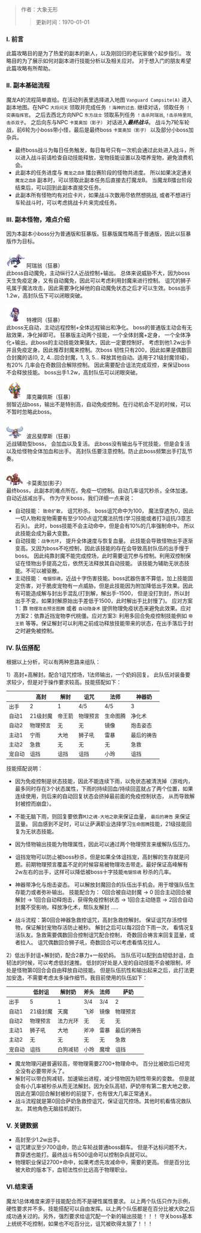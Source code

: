 > 作者：大象无形
>> 更新时间：1970-01-01


### I. 前言

此篇攻略目的是为了热爱的副本的新人，以及刚回归的老玩家做个起步指引。 攻略目的为了展示如何对副本进行技能分析以及相关应对。 对于想入门的朋友希望此篇攻略有所帮助。


### II. 副本基础流程

魔龙A的流程简单直给。在活动列表里选择进入地图 `Vanguard Campsite(A)` 进入副本地图。在NPC `大将问天` 领取并完成任务 `！海神的过去`. 继续对话，领取任务 `！突袭指挥官`。 之后去西北方向NPC `东方战士` 领取系列任务 `！击杀阿瑞翁`, `!击杀特里同`, `击杀双子`。 之后向东与NPC `卡莫奥加（影子）` 对话进入***最终战斗***。 战斗为7轮车轮战，前6轮为小boss带小怪，最后是最终boss `卡莫奥加（影子）` 以及部分小boss加杂兵。 

- 最终boss战斗为每日任务触发，每日每号只有一次机会通过此处进入战斗，所以进入战斗前请检查自动技能释放，宠物技能设置以及喂养宠物，避免浪费机会。
- 此副本的任务进度与 `魔龙之血B` 擂台赛阶段的怪物共进度。 所以如果决定通关 `魔龙之血B` 副本时，可以领取此副本任务后直接去打魔龙B。 当魔龙B擂台阶段结束后，可以回到此副本直接交任务。
- 此副本所有怪物均有对应卡片，如果战斗次数用尽依然想挑战, 或者不想进行车轮战斗时，可以考虑挑战卡片来完成任务。 


### III. 副本怪物，难点介绍

因为本副本小boss分为普通版和狂暴版。狂暴版属性略高于普通版，因此以狂暴版作为目标。


<a href="http://helper/monster/51659"><img src="/empire/image/monster/5574.png" width="50" height="50" style="vertical-align: text-bottom;" /></a> <span>阿瑞翁（狂暴）</span><br/>
此boss自动魔免，主动纵行2人近战控制+输出。 总体来说威胁不大，因为boss天生免疫定身，又有自动魔免，因此可以考虑利用封魔来进行控制。 诅咒的狮子吼属于魔法攻击，因此需要净化掉他的自动魔免状态之后才可以生效。boss出手1.2w，高封队伍下可以闭眼突破。


<a href="http://helper/monster/51656"><img src="/empire/image/monster/5414.png" width="50" height="50" style="vertical-align: text-bottom;" /></a> <span>特裡同（狂暴）</span><br/>
此boss无自动，主动远程控制+全体远程输出和净化。 boss的普通版主动会有无敌效果，净化掉即可。 狂暴版主动两个技能，一个全体封魔+定身， 一个全体净化+输出。此boss的主动技能效果强大，因此一定要控制好。 考虑到他1.2w出手并且免疫定身。因此推荐封魔来控制。次boss 韧性只有200，因此如果是偶数回合封魔的话(0, 2, 4...回合封魔，1, 3, 5... 释放其他自动。适用于21级封魔领域)，有20% 几率会在奇数回合解除控制。 因此需要配合诅法完成双控，来保证boss不会释放技能。 boss出手1.2w，高封队伍可以闭眼突破。


<a href="http://helper/monster/51657"><img src="/empire/image/monster/5489.png" width="50" height="50" style="vertical-align: text-bottom;" /></a> <span>庫克羅佩斯（狂暴）</span><br/>
弱智近战boss，输出不是特别高，自动免疫控制。在行动机会不足的时候，可以不暂时忽略此boss。


<a href="http://helper/monster/51702"><img src="/empire/image/monster/5490.png" width="50" height="50" style="vertical-align: text-bottom;" /></a> <span>波呂斐摩斯（狂暴）</span><br/>
近战辅助型boss， 会加血以及复活。 此boss没有输出与干扰技能，但是会复活以及给怪物全体加血和出手。 高封队伍要注意控制。防止此boss频繁出手打乱节奏。


<a href="http://helper/monster/51650"><img src="/empire/image/monster/5403.png" width="50" height="50" style="vertical-align: text-bottom;" /></a> <span>卡莫奧加(影子）</span><br/>
最终boss，此副本的难点所在。免疫一切控制。自动几率诅咒秒杀，全体加速。 自动近战减出手。 作为守关boss，我们详细一点来说：
- 自动技能： `致命扩散`， 诅咒秒杀。 boss诅咒命中为100， 魔法穿透为0，因此一切人物和宠物需要有至少100点诅咒魔法抗性(学习技能或者打3诅抗/3意志石头)。 此时，boss技能不会主动命中，但是会有10%的几率强制命中。 所以此技能会成为最大变数。
- 自动技能：`战争光环`， 提升全体速度与恢复血量。 此技能会导致怪物出手逐渐变高。又因为boss不吃控制，因此该技能的存在会导致高封队伍的出手慢于boss。 因此纯靠封魔不能完成控场，此时需要诅咒参与控制。利用双控制保证在怪物出手提高之后，依然无法释放其自动技能。 该技能为辅助无状态技能。不可以被驱散。
- 主动技能： `电锯惊魂`，近战十字伤害技能。boss武器伤害不算低，加上技能固定伤害，对于脆皮宠物有一点威胁。但是此技能因为附加降低出手效果。因此有可能造成解与封出手混乱(打到解，解出手-1500， 但是没打到封，所以封出手不变。如果封解原始出手差低于1500，此时解出手比封慢了)。 应对方案1：靠 `物理攻击预言图腾` 或者 `自动隐身术` 提供物理免疫状态来避免此效果。应对方案2：依靠近挡宠物李代桃僵。应对方案3: 利用多回合免疫控制技能例如 `帝王箭` 等等。保证解封可以利用之前成功释放技能带来的状态，在出手落后于封之时避免被控制。 


### IV. 队伍搭配  

根据以上分析，可以有两种思路来组队：

1）高封+高解封。配合1诅咒控场，1法师输出，一个奶妈回复。 此队伍对装备要求较少，但是对于操作要求较高。技能搭配如下：
 
  |     |  高封 | 解封 | 诅咒 | 法师 | 神器奶|
  |---  |  ----|  ----|  ----|  ----|----|
  |出手| 2|1 | 4/5| 4/5| 3
  |自动1|21级封魔|  帝王箭| 物理预言|生命图腾| 净化术|
  |自动2|物理预言| 无 | 无| 镜像 | 炮击姿态|
  |主动1|宁雨| 大地| 狮子吼| 雷暴| 最后的祷告|
  |主动2|急救| 无 | 无 | 无| 急救|
  |宠自动|诅挡| 诅挡| 诅挡| 小玲| 诅挡|

技能搭配说明：
- 因为免疫控制是状态技能，因此不能连续下雨，以免状态被清洗掉（游戏内，最多同时存在3个状态属性，下雨的持续回血/持续回蓝就占了两个位置，如果连续使用，则后来的自动回复状态会挤掉最前面的免疫控制状态， 从而导致解封被控而崩盘）。
- 不能无脑下雨，则回复要依靠`MJ之魂-大地之歌`来保证血量， `最后的祷告` 来保证蓝量。 回血感到不足时，可以让萨满职业选择学习`生命图腾`技能，21级技能回复为无状态技能。 
- 因为怪物输出技能为物理属性，因此可以通过两个物理预言来缓解队伍压力。
- 诅挡宠物可以防止被boss秒杀，但是如果全体诅挡宠，高封解的生存就是问题。前期物理预言覆盖不足的时候容易被物理攻击带走。最好保证高峰解有2w左右的出手，这样可以降低被boss十字技能`电锯惊魂` 秒杀的几率。
- 神器带净化与炮击姿态。 可以解放封魔回合的队伍出手机会。用于增强队伍生存能力或者弥补输出。 技能配合为： 0回合被自动封魔 -> 0 回合主动回合被解封 -> 1回合自动释炮击，获得免疫控制状态 -> 1回合主动随意 -> 2回合自动封魔不受影响，释放净化术，帮队友解封 .....

- 战斗流程：第0回合神器急救控诅咒，高封急救控解封。 保证诅咒存活控怪物，保证解封宠物存活防止被秒。 解封之后可以每2回合下雨一次， 看情况复活队友。急救需要偶数回合控制诅咒配合控制， 奇数回合祷言来回复蓝量，或者拉人。 诅咒偶数回合狮子吼，奇数回合可以考虑看情况拉人。

2）低出手封诅+解封奶，配合2暴力+一般奶妈。 当队伍可以配到血韧低封诅，血韧法的时候，可以考虑低封速推。 低封的好处是人宠的自动技能不会被限制，坏处是怪物第0回合会自由释放自动技能。 但是队伍抗性和输出起来之后，此打法更加安逸，不需要考虑太多操作细节。我目前使用的队伍如下：

  |     |  低封诅 | 解封奶 | 斧头 | 法师 | 萨奶|
  |---  |  ----|  ----|  ----|  ----|----|
  |出手| 5|1 | 3/4| 3/4| 2
  |自动1|21级封魔|  天魔| 飞斧|镜像| 物理预言|
  |自动2|物理预言| 法力光环 | 无| 无 | 无|
  |主动1|狮子吼| 大地| 斧冲| 雷暴| 最后的祷告|
  |主动2|无| 无 | 无 | 无| 急救|
  |宠自动|诅挡| 白狗减韧| 小玲| 魔增| 诅挡|

- 魔龙物理闪避普遍较高，带物理需要2700+物理命中。 百分比被砍后已经完全没有必要带斧头了。
- 解封可以带白狗减韧，加速输出进程，减少怪物因为韧性带来的变数。 但是就会有小几率被秒杀从而无法解封。因为全队高韧，萨奶带有第二套大地之歌，因此在第0回合解封被秒的前提下，也有很大几率正常通关。
- 战斗流程就是第0回合萨奶急救控诅咒，保证诅咒控场。其他时机看情况救队友。 其他角色无脑挂机就行。


### V. 关键数据

- 高封至少1.2w出手。
- 诅咒建议至少700诅命，防止车轮战普通boss翻车。 但是不达标问题不大，靠穿透也能打。最终战斗有500诅命可以控制杂兵就可以。
- 物理职业保证2700+命中，如果考虑先攻减命中，需要的更高。 但是百分比被大砍的版本下，血韧法性价比远高于物理职业。


### VI.结束语

魔龙1总体难度来源于技能配合而不是硬性属性要求。 以上两个队伍只作为示例，硬性要求并不多。技能搭配可以自由发挥。以上两个队伍都是在百分比被大砍之后成功通关过的。另外，强烈要求给诅咒配一个新的输出技能！！！ 守关boss基本上统统不吃控制，如果也不吃百分比，诅咒被砍得太狠了！！！

<div id="gitalk-container"></div>
<link rel="stylesheet" href="https://unpkg.com/gitalk/dist/gitalk.css">
<script src="https://unpkg.com/gitalk@latest/dist/gitalk.min.js"></script> 
<script src="/empire/js/library.js"></script> 
<script type="text/javascript">setTitle("副本攻略系列 - 魔龙之血A");</script>
        